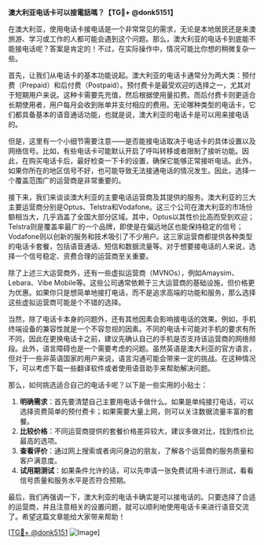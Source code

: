 **澳大利亚电话卡可以接電話嗎？【TG💪+ @donk5151】**

在澳大利亚，使用电话卡接电话是一个非常常见的需求，无论是本地居民还是来澳旅游、学习或工作的人都可能会遇到这个问题。那么，澳大利亚的电话卡到底能不能接电话呢？答案是肯定的！不过，在实际操作中，情况可能比你想的稍微复杂一些。

首先，让我们从电话卡的基本功能说起。澳大利亚的电话卡通常分为两大类：预付费（Prepaid）和后付费（Postpaid）。预付费卡是最受欢迎的选择之一，尤其对于短期用户来说。这种卡需要先充值，然后根据使用量扣费。而后付费卡则更适合长期使用者，用户每月会收到账单并支付相应的费用。无论哪种类型的电话卡，它们都具备基本的语音通话功能，也就是说，澳大利亚的电话卡是可以用来接电话的。

但是，这里有一个小细节需要注意——是否能接电话取决于电话卡的具体设置以及网络信号。比如，有些电话卡可能默认开启了呼叫转移或者限制了接听功能。因此，在购买电话卡后，最好检查一下卡的设置，确保它能够正常接听电话。此外，如果你所在的地区信号不好，也可能导致无法接通电话的情况发生。因此，选择一个覆盖范围广的运营商是非常重要的。

接下来，我们来谈谈澳大利亚的主要电话运营商及其提供的服务。澳大利亚的三大主要运营商分别是Optus、Telstra和Vodafone。这三个公司在澳大利亚的市场份额相当大，几乎涵盖了全国大部分区域。其中，Optus以其性价比高而受到欢迎；Telstra则是覆盖率最广的一个品牌，即使是在偏远地区也能保持稳定的信号；Vodafone则以创新的服务和技术吸引了不少用户。这三家运营商都提供各种类型的电话卡套餐，包括语音通话、短信和数据流量等。对于想要接电话的人来说，选择一个信号稳定、资费合理的运营商至关重要。

除了上述三大运营商外，还有一些虚拟运营商（MVNOs），例如Amaysim、Lebara、Vibe Mobile等。这些公司通常依赖于三大运营商的基础设施，但价格更为优惠。如果你只是想简单地接打电话，而不是追求高端的功能和服务，那么选择这些虚拟运营商可能是个不错的选择。

当然，除了电话卡本身的问题外，还有其他因素会影响接电话的效果。例如，手机终端设备的兼容性就是一个不容忽视的因素。不同的电话卡可能对手机的要求有所不同，因此在更换电话卡之前，建议先确认自己的手机是否支持该运营商的网络频段。此外，语言障碍也是一个需要考虑的问题。虽然英语是澳大利亚的官方语言，但对于一些非英语国家的用户来说，语言沟通可能会带来一定的挑战。在这种情况下，可以考虑下载一些翻译软件或者使用语音助手来帮助解决问题。

那么，如何挑选适合自己的电话卡呢？以下是一些实用的小贴士：

1. **明确需求**：首先要清楚自己主要用电话卡做什么。如果是单纯接打电话，可以选择资费简单的预付费卡；如果需要大量上网，则可以关注数据流量丰富的套餐。
2. **比较价格**：不同运营商提供的套餐价格差异较大，建议多做对比，找到性价比最高的选项。
3. **查看评价**：通过网上搜索或者询问身边的朋友，了解各个运营商的服务质量和客户满意度。
4. **试用期测试**：如果条件允许的话，可以先申请一张免费试用卡进行测试，看看信号质量和服务水平是否符合预期。

最后，我们再强调一下，澳大利亚的电话卡确实是可以接电话的。只要选择了合适的运营商，并且注意相关的设置问题，就可以顺利地使用电话卡来进行语音交流了。希望这篇文章能给大家带来帮助！

[[TG💪+ @donk5151](https://t.me/s/donk5151) ![Image](https://i.postimg.cc/rwNCRYN7/Snipaste-2025-04-30-17-27-05.png)]